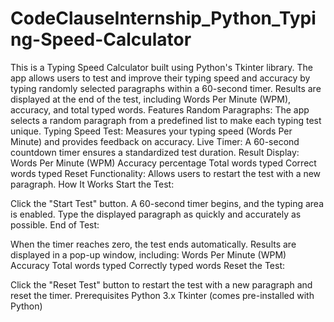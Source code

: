 # CodeClauseInternship_Python_Typing-Speed-Calculator
This is a Typing Speed Calculator built using Python's Tkinter library. The app allows users to test and improve their typing speed and accuracy by typing randomly selected paragraphs within a 60-second timer. Results are displayed at the end of the test, including Words Per Minute (WPM), accuracy, and total typed words.
Features
Random Paragraphs: The app selects a random paragraph from a predefined list to make each typing test unique.
Typing Speed Test: Measures your typing speed (Words Per Minute) and provides feedback on accuracy.
Live Timer: A 60-second countdown timer ensures a standardized test duration.
Result Display:
Words Per Minute (WPM)
Accuracy percentage
Total words typed
Correct words typed
Reset Functionality: Allows users to restart the test with a new paragraph.
How It Works
Start the Test:

Click the "Start Test" button.
A 60-second timer begins, and the typing area is enabled.
Type the displayed paragraph as quickly and accurately as possible.
End of Test:

When the timer reaches zero, the test ends automatically.
Results are displayed in a pop-up window, including:
Words Per Minute (WPM)
Accuracy
Total words typed
Correctly typed words
Reset the Test:

Click the "Reset Test" button to restart the test with a new paragraph and reset the timer.
Prerequisites
Python 3.x
Tkinter (comes pre-installed with Python)
